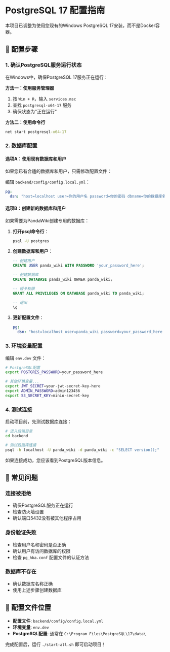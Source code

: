 # PostgreSQL 17 配置指南

本项目已调整为使用您现有的Windows PostgreSQL 17安装，而不是Docker容器。

## 🔧 配置步骤

### 1. 确认PostgreSQL服务运行状态

在Windows中，确保PostgreSQL 17服务正在运行：

**方法一：使用服务管理器**
1. 按 `Win + R`，输入 `services.msc`
2. 查找 `postgresql-x64-17` 服务
3. 确保状态为"正在运行"

**方法二：使用命令行**
```cmd
net start postgresql-x64-17
```

### 2. 数据库配置

#### 选项A：使用现有数据库和用户
如果您已有合适的数据库和用户，只需修改配置文件：

编辑 `backend/config/config.local.yml`：
```yaml
pg:
  dsn: "host=localhost user=你的用户名 password=你的密码 dbname=你的数据库名 port=5432 sslmode=disable TimeZone=Asia/Shanghai"
```

#### 选项B：创建新的数据库和用户
如果需要为PandaWiki创建专用的数据库：

1. **打开psql命令行**：
   ```cmd
   psql -U postgres
   ```

2. **创建数据库和用户**：
   ```sql
   -- 创建用户
   CREATE USER panda_wiki WITH PASSWORD 'your_password_here';
   
   -- 创建数据库
   CREATE DATABASE panda_wiki OWNER panda_wiki;
   
   -- 授予权限
   GRANT ALL PRIVILEGES ON DATABASE panda_wiki TO panda_wiki;
   
   -- 退出
   \q
   ```

3. **更新配置文件**：
   ```yaml
   pg:
     dsn: "host=localhost user=panda_wiki password=your_password_here dbname=panda_wiki port=5432 sslmode=disable TimeZone=Asia/Shanghai"
   ```

### 3. 环境变量配置

编辑 `env.dev` 文件：
```bash
# PostgreSQL配置
export POSTGRES_PASSWORD=your_password_here

# 其他环境变量...
export JWT_SECRET=your-jwt-secret-key-here
export ADMIN_PASSWORD=admin123456
export S3_SECRET_KEY=minio-secret-key
```

### 4. 测试连接

启动项目前，先测试数据库连接：

```bash
# 进入后端目录
cd backend

# 测试数据库连接
psql -h localhost -U panda_wiki -d panda_wiki -c "SELECT version();"
```

如果连接成功，您应该看到PostgreSQL版本信息。

## 🚨 常见问题

### 连接被拒绝
- 确保PostgreSQL服务正在运行
- 检查防火墙设置
- 确认端口5432没有被其他程序占用

### 身份验证失败
- 检查用户名和密码是否正确
- 确认用户有访问数据库的权限
- 检查 `pg_hba.conf` 配置文件的认证方法

### 数据库不存在
- 确认数据库名称正确
- 使用上述步骤创建数据库

## 📝 配置文件位置

- **配置文件**: `backend/config/config.local.yml`
- **环境变量**: `env.dev`
- **PostgreSQL配置**: 通常在 `C:\Program Files\PostgreSQL\17\data\`

完成配置后，运行 `./start-all.sh` 即可启动项目！ 
